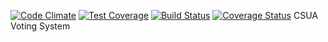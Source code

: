 [![Code Climate](https://codeclimate.com/github/lillianchou94/csua169/badges/gpa.svg)](https://codeclimate.com/github/lillianchou94/csua169)
[![Test Coverage](https://codeclimate.com/github/lillianchou94/csua169/badges/coverage.svg)](https://codeclimate.com/github/lillianchou94/csua169/coverage)
[![Build Status](https://travis-ci.org/lillianchou94/csua169.svg?branch=master)](https://travis-ci.org/lillianchou94/csua169)
[![Coverage Status](https://coveralls.io/repos/github/lillianchou94/csua169/badge.svg?branch=master)](https://coveralls.io/github/lillianchou94/csua169?branch=master)
CSUA Voting System

